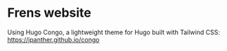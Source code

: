 # Frens website

Using Hugo Congo, a lightweight theme for Hugo built with Tailwind CSS: 
https://jpanther.github.io/congo